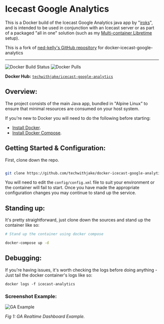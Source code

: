 # Icecast Google Analytics

This is a Docker build of the Icecast Google Analytics java app by "[iroks](https://coherent-receiver.com/google-analytics-and-icecast)", and is intended to be used in conjunction with an Icecast server or as part of a packaged "all in one" solution (such as my [Multi-container Libretime](https://github.com/ned-kelly/docker-multicontainer-libretime) setup).

This is a fork of [ned-kelly's GitHub repository](https://github.com/ned-kelly/docker-icecast-google-analytics) for docker-icecast-google-analytics

---------------------------

![Docker Build Status](https://img.shields.io/docker/cloud/build/techwithjake/icecast-google-analytics.png) ![Docker Pulls](https://img.shields.io/docker/pulls/techwithjake/icecast-google-analytics.png)

**Docker Hub:** [`techwithjake/icecast-google-analytics`](https://hub.docker.com/r/techwithjake/icecast-google-analytics)

## Overview:

The project consists of the main Java app, bundled in "Alpine Linux" to ensure that minimal resources are consumed on your host system.

If you're new to Docker you will need to do the following before starting:

 - [Install Docker](https://www.docker.com/get-started).
 - [Install Docker Compose](https://docs.docker.com/compose/install/).

## Getting Started & Configuration:

First, clone down the repo.

```bash

git clone https://github.com/techwithjake/docker-icecast-google-analytics.git

```

You will need to edit the `config/config.xml` file to suit your environment or the container will fail to start. Once you have made the appropriate configuration changes you may continue to stand up the service.


## Standing up:

It's pretty straightforward, just clone down the sources and stand up the container like so:

```bash
# Stand up the container using docker compose

docker-compose up -d

```

## Debugging:

If you're having issues, it's worth checking the logs before doing anything - Just tail the docker container's logs like so:

```
docker logs -f icecast-analytics
```

### Screenshot Example:

![GA Example](https://raw.githubusercontent.com/techwithjake/docker-icecast-google-analytics/master/screenshots/ga.png "GA Example")

_Fig 1: GA Realtime Dashboard Example._

